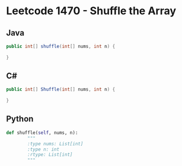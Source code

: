 # Leetcode 1470 - Shuffle the Array

## Java 
```Java
public int[] shuffle(int[] nums, int n) {
        
}
```

## C# 
```C#
public int[] Shuffle(int[] nums, int n) {
        
}
```

## Python 
```Python
def shuffle(self, nums, n):
        """
        :type nums: List[int]
        :type n: int
        :rtype: List[int]
        """
```
